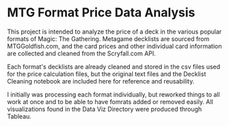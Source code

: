 # MTG Format Price Data Analysis

This project is intended to analyze the price of a deck in the various popular formats of Magic: The Gathering.  Metagame decklists are sourced from MTGGoldfish.com, and the card prices and other individual card information are collected and cleaned from the Scryfall.com API.

Each format's decklists are already cleaned and stored in the csv files used for the price calculation files, but the original text files and the Decklist Cleaning notebook are included here for reference and reusability.

I initially was processing each format individually, but reworked things to all work at once and to be able to have fomrats added or removed easily.  All visualizations found in the Data Viz Directory were produced through Tableau.

